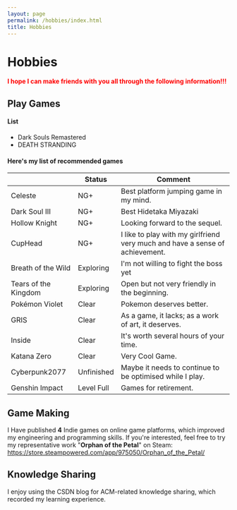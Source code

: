 ```yaml
---
layout: page
permalink: /hobbies/index.html
title: Hobbies
---
```


# Hobbies

**<font color='red'>I hope I can make friends with you all through the following information!!!</font>** 

## Play Games

#### List

- Dark Souls Remastered
- DEATH STRANDING

#### Here's my list of recommended games

|                      | Status     | Comment                                                      |
| -------------------- | ---------- | ------------------------------------------------------------ |
| Celeste              | NG+        | Best platform jumping game in my mind.                       |
| Dark Soul Ⅲ          | NG+        | Best Hidetaka Miyazaki                                       |
| Hollow Knight        | NG+        | Looking forward to the sequel.                               |
| CupHead              | NG+        | I like to play with my girlfriend very much and have a sense of achievement. |
| Breath of the Wild   | Exploring  | I'm not willing to fight the boss yet                        |
| Tears of the Kingdom | Exploring  | Open but not very friendly in the beginning.                 |
| Pokémon Violet       | Clear      | Pokemon deserves better.                                     |
| GRIS                 | Clear      | As a game, it lacks; as a work of art, it deserves.          |
| Inside               | Clear      | It's worth several hours of your time.                       |
| Katana Zero          | Clear      | Very Cool Game.                                              |
| Cyberpunk2077        | Unfinished | Maybe it needs to continue to be optimised while I play.     |
| Genshin Impact       | Level Full | Games for retirement.                                        |



## Game Making

I Have published **4**  Indie games on online game platforms, which improved my engineering and programming skills. If you're interested, feel free to try my representative work "**Orphan of the Petal**" on Steam: https://store.steampowered.com/app/975050/Orphan_of_the_Petal/



## Knowledge Sharing

I enjoy using the CSDN blog for ACM-related knowledge sharing, which recorded my learning experience.

